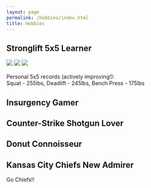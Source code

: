 ```yaml
---
layout: page
permalink: /hobbies/index.html
title: Hobbies
---
```



## Stronglift 5x5 Learner

<div class="third">
<img src="/images/swimming2.JPG">
<img src="/images/swimming.JPG">
<img src="/images/surfing1.JPG">
</div>
<br>Personal 5x5 records (actively improving!):<br> Squat - 255lbs, Deadlift - 245lbs, Bench Press - 175lbs


## Insurgency Gamer

## Counter-Strike Shotgun Lover

## Donut Connoisseur

## Kansas City Chiefs New Admirer

Go Chiefs!!